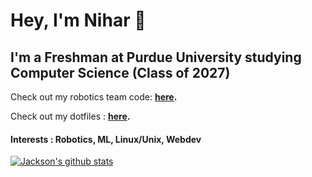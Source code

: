 # Hey, I'm Nihar 👋

## I'm a Freshman at Purdue University studying Computer Science (Class of 2027)

Check out my robotics team code: **[here](https://github.com/SubZeroRobotics/SubZeroUltimateGoal).** 

Check out my dotfiles : **[here](https://github.com/NiharKod/dots).**

#### Interests : Robotics, ML, Linux/Unix, Webdev

[![Jackson's github stats](https://github-readme-stats.vercel.app/api?username=niharkod)](https://github.com/anuraghazra/github-readme-stats)
